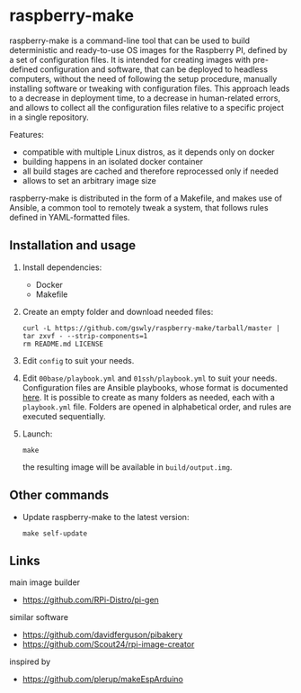 
# raspberry-make

raspberry-make is a command-line tool that can be used to build deterministic and ready-to-use OS images for the Raspberry PI, defined by a set of configuration files. It is intended for creating images with pre-defined configuration and software, that can be deployed to headless computers, without the need of following the setup procedure, manually installing software or tweaking with configuration files. This approach leads to a decrease in deployment time, to a decrease in human-related errors, and allows to collect all the configuration files relative to a specific project in a single repository.

Features:
* compatible with multiple Linux distros, as it depends only on docker
* building happens in an isolated docker container
* all build stages are cached and therefore reprocessed only if needed
* allows to set an arbitrary image size

raspberry-make is distributed in the form of a Makefile, and makes use of Ansible, a common tool to remotely tweak a system, that follows rules defined in YAML-formatted files.

## Installation and usage

1. Install dependencies:
   * Docker
   * Makefile

2. Create an empty folder and download needed files:
   ```
   curl -L https://github.com/gswly/raspberry-make/tarball/master | tar zxvf - --strip-components=1
   rm README.md LICENSE
   ```

3. Edit `config` to suit your needs.

4. Edit `00base/playbook.yml` and `01ssh/playbook.yml` to suit your needs. Configuration files are Ansible playbooks, whose format is documented [here](https://docs.ansible.com/ansible/latest/user_guide/playbooks.html). It is possible to create as many folders as needed, each with a `playbook.yml` file. Folders are opened in alphabetical order, and rules are executed sequentially.

5. Launch:
   ```
   make
   ```
   the resulting image will be available in `build/output.img`.

## Other commands

 * Update raspberry-make to the latest version:
   ```
   make self-update
   ```

## Links

main image builder
* https://github.com/RPi-Distro/pi-gen

similar software
* https://github.com/davidferguson/pibakery
* https://github.com/Scout24/rpi-image-creator

inspired by
* https://github.com/plerup/makeEspArduino
